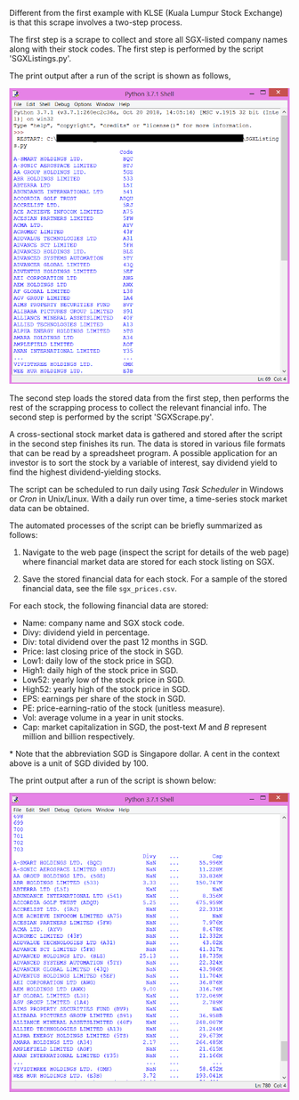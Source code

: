 Different from the first example with KLSE (Kuala Lumpur Stock Exchange) is that this scrape involves a two-step process.

The first step is a scrape to collect and store all SGX-listed company names along with their stock codes. The first step is performed by the script 'SGXListings.py'.

The print output after a run of the script is shown as follows,

![alt text](https://github.com/QuantStats/StockMarketScrape/blob/master/SGX/SGXStockTable.png)

The second step loads the stored data from the first step, then performs the rest of the scrapping process to collect the relevant financial info. The second step is performed by the script 'SGXScrape.py'.

A cross-sectional stock market data is gathered and stored after the script in the second step finishes its run. The data is stored in various file formats that can be read by a spreadsheet program. A possible application for an investor is to sort the stock by a variable of interest, say dividend yield to find the highest dividend-yielding stocks.

The script can be scheduled to run daily using _Task Scheduler_ in Windows or _Cron_ in Unix/Linux. With a daily run over time, a time-series stock market data can be obtained.

The automated processes of the script can be briefly summarized as follows:

1. Navigate to the web page (inspect the script for details of the web page) where financial market data are stored for each stock listing on SGX.

2. Save the stored financial data for each stock. For a sample of the stored financial data, see the file `sgx_prices.csv`. 

For each stock, the following financial data are stored:

* Name: company name and SGX stock code.
* Divy: dividend yield in percentage.
* Div: total dividend over the past 12 months in SGD.
* Price: last closing price of the stock in SGD.
* Low1: daily low of the stock price in SGD.
* High1: daily high of the stock price in SGD.
* Low52: yearly low of the stock price in SGD.
* High52: yearly high of the stock price in SGD.
* EPS: earnings per share of the stock in SGD.
* PE: price-earning-ratio of the stock (unitless measure).
* Vol: average volume in a year in unit stocks.
* Cap: market capitalization in SGD, the post-text _M_ and _B_ represent million and billion respectively.

\* Note that the abbreviation SGD is Singapore dollar. A cent in the context above is a unit of SGD divided by 100.

The print output after a run of the script is shown below:

![alt text](https://github.com/QuantStats/StockMarketScrape/blob/master/SGX/SGXStockScrape.png)
